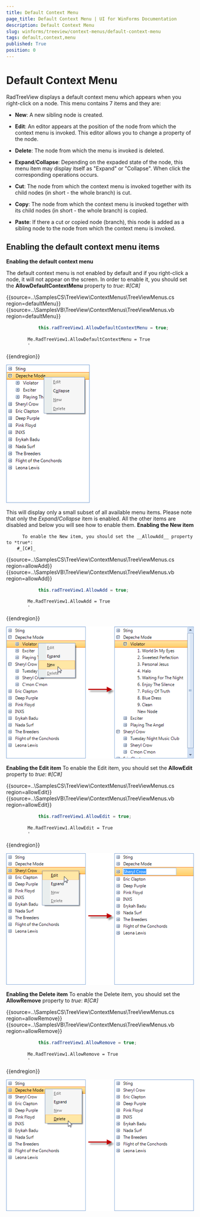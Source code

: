 ```yaml
---
title: Default Context Menu
page_title: Default Context Menu | UI for WinForms Documentation
description: Default Context Menu
slug: winforms/treeview/context-menus/default-context-menu
tags: default,context,menu
published: True
position: 0
---
```


# Default Context Menu



RadTreeView displays a default context menu which appears when you right-click on a node.
        This menu contains 7 items and they are:
      

* __New__: A new sibling node is created.
          

* __Edit__: An editor appears at the position of the node
            from which the context menu is invoked. This editor allows you to change a property of the node.
          

* __Delete__: The node from which the menu is invoked is deleted.
          

* __Expand__/__Collapse__: Depending on the expaded state of the node, this menu item may display
            itself as "Expand" or "Collapse". When click the corresponding operations occurs.
          

* __Cut__: The node from which the context menu is invoked together with its child nodes (in short - the
            whole branch) is cut.
          

* __Copy__: The node from which the context menu is invoked together with its child nodes (in short - the
            whole branch) is copied.
          

* __Paste__: If there a cut or copied node (branch), this node is added as a sibling node
            to the node from which the context menu is invoked.
          

## Enabling the default context menu items

__Enabling the default context menu__

The default context menu is not enabled by default and if you
          right-click a node, it will not appear on the screen. In order to enable it, you should set the
          __AllowDefaultContextMenu__ property to *true*:
        #_[C#]_

	



{{source=..\SamplesCS\TreeView\ContextMenus\TreeViewMenus.cs region=defaultMenu}} 
{{source=..\SamplesVB\TreeView\ContextMenus\TreeViewMenus.vb region=defaultMenu}} 

````C#
            this.radTreeView1.AllowDefaultContextMenu = true;
````
````VB.NET
        Me.RadTreeView1.AllowDefaultContextMenu = True
        '
````

{{endregion}} 


![treeview-context-menus-default-context-menu 001](images/treeview-context-menus-default-context-menu001.png)

This will display only a small subset of all available menu items. Please note that only the *Expand/Collapse*
          item is enabled. All the other items are disabled and below you will see how to enable them.
          __Enabling the New item__


          To enable the New item, you should set the __AllowAdd__ property to *true*:
        #_[C#]_

	



{{source=..\SamplesCS\TreeView\ContextMenus\TreeViewMenus.cs region=allowAdd}} 
{{source=..\SamplesVB\TreeView\ContextMenus\TreeViewMenus.vb region=allowAdd}} 

````C#
            this.radTreeView1.AllowAdd = true;
````
````VB.NET
        Me.RadTreeView1.AllowAdd = True
        '
````

{{endregion}} 


![treeview-context-menus-default-context-menu 002](images/treeview-context-menus-default-context-menu002.png)

__Enabling the Edit item__
          To enable the Edit item, you should set the __AllowEdit__ property to *true*:
        #_[C#]_

	



{{source=..\SamplesCS\TreeView\ContextMenus\TreeViewMenus.cs region=allowEdit}} 
{{source=..\SamplesVB\TreeView\ContextMenus\TreeViewMenus.vb region=allowEdit}} 

````C#
            this.radTreeView1.AllowEdit = true;
````
````VB.NET
        Me.RadTreeView1.AllowEdit = True
        '
````

{{endregion}} 


![treeview-context-menus-default-context-menu 005](images/treeview-context-menus-default-context-menu005.png)

__Enabling the Delete item__
          To enable the Delete item, you should set the __AllowRemove__ property to *true*:
        #_[C#]_

	



{{source=..\SamplesCS\TreeView\ContextMenus\TreeViewMenus.cs region=allowRemove}} 
{{source=..\SamplesVB\TreeView\ContextMenus\TreeViewMenus.vb region=allowRemove}} 

````C#
            this.radTreeView1.AllowRemove = true;
````
````VB.NET
        Me.RadTreeView1.AllowRemove = True
        '
````

{{endregion}} 


![treeview-context-menus-default-context-menu 004](images/treeview-context-menus-default-context-menu004.png)
